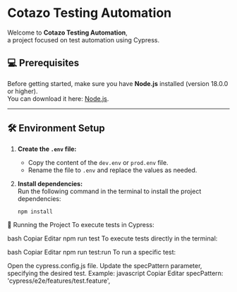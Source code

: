 # Cotazo Testing Automation

Welcome to **Cotazo Testing Automation**,  
a project focused on test automation using Cypress.

## 💻 Prerequisites

Before getting started, make sure you have **Node.js** installed (version 18.0.0 or higher).  
You can download it here: [Node.js](https://nodejs.org/es/download/).

---

## 🛠️ Environment Setup

1. **Create the `.env` file:**  
   - Copy the content of the `dev.env` or `prod.env` file.  
   - Rename the file to `.env` and replace the values as needed.

2. **Install dependencies:**  
   Run the following command in the terminal to install the project dependencies:  
   ```bash
   npm install
   
🚀 Running the Project
To execute tests in Cypress:

bash
Copiar
Editar
npm run test
To execute tests directly in the terminal:

bash
Copiar
Editar
npm run test:run
To run a specific test:

Open the cypress.config.js file.
Update the specPattern parameter, specifying the desired test.
Example:
javascript
Copiar
Editar
specPattern: 'cypress/e2e/features/test.feature',
